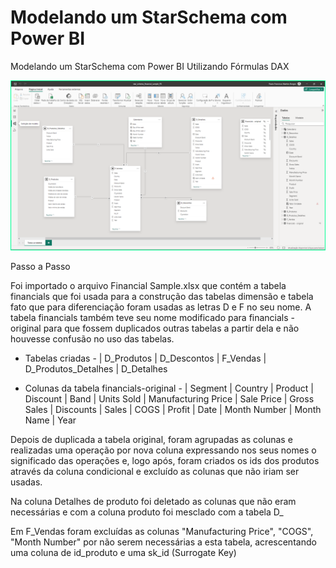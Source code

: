 # Modelando um StarSchema com Power BI
 Modelando um StarSchema com Power BI Utilizando Fórmulas DAX

![StarSchema Flavio Borges](https://github.com/FlavioFMBorges/Modelando-um-StarSchema/blob/main/StarSchema_FB.png)

Passo a Passo

Foi importado o arquivo Financial Sample.xlsx que contém a tabela financials que foi usada para a construção das tabelas dimensão e tabela fato que para diferenciação foram usadas as letras D e F no seu nome.
A tabela financials também teve seu nome modificado para financials - original para que fossem duplicados outras tabelas a partir dela e não houvesse confusão no uso das tabelas.

- Tabelas criadas -  | 
D_Produtos | 
D_Descontos | 
F_Vendas | 
D_Produtos_Detalhes | 
D_Detalhes

- Colunas da tabela financials-original -  | 
Segment | 
Country | 
Product | 
Discount | 
Band | 
Units Sold | 
Manufacturing Price | 
Sale Price | 
Gross Sales | 
Discounts | 
Sales | 
COGS | 
Profit | 
Date | 
Month Number | 
Month Name | 
Year

Depois de duplicada a tabela original, foram agrupadas as colunas e realizadas uma operação por nova coluna expressando nos seus nomes o significado das operações e, logo após, foram criados os ids dos produtos através da coluna condicional e excluído as colunas que não iriam ser usadas.

Na coluna Detalhes de produto foi deletado as colunas que não eram necessárias e com a coluna produto foi mesclado com a tabela D_

Em F_Vendas foram excluídas as colunas "Manufacturing Price", "COGS", "Month Number" por não serem necessárias a esta tabela, acrescentando uma coluna de id_produto e uma sk_id (Surrogate Key)
